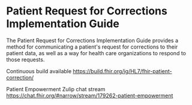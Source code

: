 # Patient Request for Corrections Implementation Guide

The Patient Request for Corrections Implementation Guide provides a method for communicating a patient's request for corrections to their patient data, as well as a way for health care organizations to respond to those requests.

Continuous build available https://build.fhir.org/ig/HL7/fhir-patient-correction/

Patient Empowerment Zulip chat stream https://chat.fhir.org/#narrow/stream/179262-patient-empowerment
